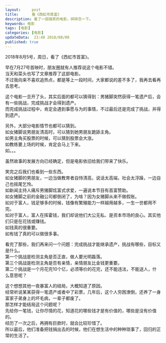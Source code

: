 ```yaml
---   
layout:     post  
title:      看《西虹市首富》
description: 看了一部搞笑的电影，碎碎念一下。      
keywords: 电影 
tags: [电影]  
categories: [电影]  
updateData:  23:40 2018/08/08   
published: true   
---  
```



2018年8月5号，周日，看了《西虹市首富》。  

 
早在7月27号首映时，朋友圈就有人推荐说这个电影不错。  
当天和菜头也写了文章推荐了这部电影。  
不过我向来不喜欢追热点，都是等上一段时间，大家都说的差不多了，我再去看再去思考。    


这个电影一旦开了头，其实后面的都可以猜得到：男猪脚突然获得一笔遗产后，会有一些挑战，完成挑战才会得到遗产。  
而完成挑战过程中，肯定会遇到事愿与为的事情，不过最后还是完成了挑战，并得到遗产。    


另外，大部分电影情节也都可以猜到。  
如女猪脚说男朋友清高时，可以猜到她男朋友跪舔主角。  
如男主角买股票的时候，可以猜到股票会大涨。  
如教练要上场的时候，肯定会马上下来。  
如。。。  


虽然故事的发展方向已经确定，但是电影依旧给我们带来了快乐。    


笑完之后我们也看到一些东西。  
如女猪脚的男朋友，一边当做教育者自恃清高，说话太高端，社会太浮躁，一边自己也摇尾乞怜。  
如新闻主持人痛斥男猪脚炫富式求爱，一遍说本节目有首富赞助。    
如女猪脚之前的金融公司都倒闭了，为啥？因为女猪脚从来不做假账。    
如对于富人，钱足够多的时候，钱像有繁殖能力一样越用越多，一生一世都用不完。  
如对于富人，富人在挥霍钱，我们却说他们大公无私、是资本市场的良心。其实他们只是在花钱或赚钱。    
如钱真的很重要。  
如有钱了真的可以做很多事。  


看完了那些，我们再来问一个问题：完成挑战才能继承遗产，挑战有哪些，目标又是什么。  
第一个挑战是检测主角是否正直，做人要光明磊落。  
第三个挑战是检测主角是否有亲情，亲情朋友比金钱更重要。  
第二个挑战是一个月花完10个亿，必须等价的花完，还不能违法，不能送人，什么意思呢？  


这个想想其他一夜暴富人的结局，大概知道了原因。  
经常听说某某获得一笔遗产或者中了彩票，几年后，这个人穷困潦倒，还养了一身富家子弟身上的坏毛病，一辈子都废了。  
那怎样才能结局这个问题呢？  
先给你一笔钱，让你尽情的花，知道花的哪些钱才是有价值的，哪些是没有价值的。  
经历了一次之后，再拥有巨款时，就会比较珍惜了。    
所以最后，他们准备把钱捐出去的时候，他们在想生活中的种种琐事了，回归的正常的生活了。  



